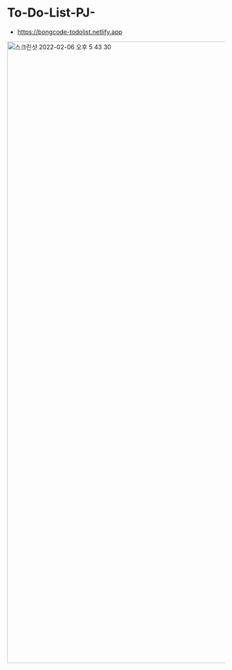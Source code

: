 # To-Do-List-PJ-
* https://bongcode-todolist.netlify.app

<img width="1440" alt="스크린샷 2022-02-06 오후 5 43 30" src="https://user-images.githubusercontent.com/85689417/152673679-375e2d09-01ed-4b7d-a832-7fae080634f3.png">

